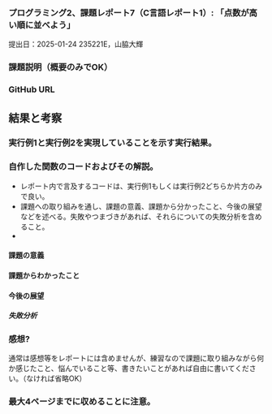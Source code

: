 ### プログラミング2、課題レポート7（C言語レポート1）: 「点数が高い順に並べよう」
提出日：2025-01-24
235221E，山脇大輝


### 課題説明（概要のみでOK）


### GitHub URL

## 結果と考察
### 実行例1と実行例2を実現していることを示す実行結果。


### 自作した関数のコードおよびその解説。
- レポート内で言及するコードは、実行例1もしくは実行例2どちらか片方のみで良い。
- 課題への取り組みを通し、課題の意義、課題から分かったこと、今後の展望などを述べる。失敗やつまづきがあれば、それらについての失敗分析を含めること。
- 
#### 課題の意義
#### 課題からわかったこと
#### 今後の展望

##### 失敗分析


### 感想?
通常は感想等をレポートには含めませんが、練習なので課題に取り組みながら何か感じたこと、悩んでいること等、書きたいことがあれば自由に書いてください。（なければ省略OK）


### 最大4ページまでに収めることに注意。
